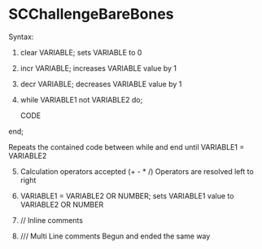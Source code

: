 # SCChallengeBareBones
Syntax:
1. clear VARIABLE; sets VARIABLE to 0

2. incr VARIABLE; increases VARIABLE value by 1

3. decr VARIABLE; decreases VARIABLE value by 1


4. while VARIABLE1 not VARIABLE2 do;

    CODE
  
  end;


Repeats the contained code between while and end until VARIABLE1 = VARIABLE2

5. Calculation operators accepted (+ - * /)
Operators are resolved left to right

6. VARIABLE1 = VARIABLE2 OR NUMBER; sets VARIABLE1 value to VARIABLE2 OR NUMBER

7. // Inline comments

8. /// Multi Line comments Begun and ended the same way
